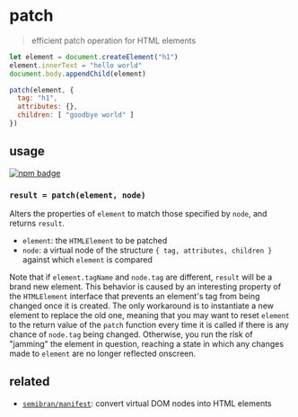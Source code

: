 # patch
> efficient patch operation for HTML elements

```js
let element = document.createElement("h1")
element.innerText = "hello world"
document.body.appendChild(element)

patch(element, {
  tag: "h1",
  attributes: {},
  children: [ "goodbye world" ]
})
```

## usage
[![npm badge]][npm package]

### `result = patch(element, node)`
Alters the properties of `element` to match those specified by `node`, and returns `result`.

* `element`: the `HTMLElement` to be patched
* `node`: a virtual node of the structure `{ tag, attributes, children }` against which `element` is compared

Note that if `element.tagName` and `node.tag` are different, `result` will be a brand new element. This behavior is caused by an interesting property of the `HTMLElement` interface that prevents an element's tag from being changed once it is created. The only workaround is to instantiate a new element to replace the old one, meaning that you may want to reset `element` to the return value of the `patch` function every time it is called if there is any chance of `node.tag` being changed. Otherwise, you run the risk of "jamming" the element in question, reaching a state in which any changes made to `element` are no longer reflected onscreen.

## related
* [`semibran/manifest`](semibran/manifest): convert virtual DOM nodes into HTML elements

[npm package]:       https://npmjs.com/package/@semibran/patch
[npm badge]:         https://nodei.co/npm/@semibran/patch.png?mini
[semibran/manifest]: https://github.com/semibran/manifest
